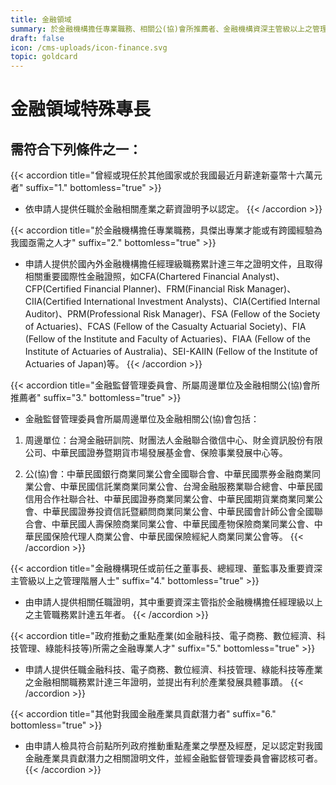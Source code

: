 ```yaml
---
title: 金融領域
summary: 於金融機構擔任專業職務、相關公(協)會所推薦者、金融機構資深主管級以上之管理階層人士、政府推動重點產業(如金融科技、電子商務等)所需之金融專業人才。
draft: false
icon: /cms-uploads/icon-finance.svg
topic: goldcard
---
```

# 金融領域特殊專長

## 需符合下列條件**之一**：

{{< accordion title="曾經或現任於其他國家或於我國最近月薪達新臺幣十六萬元者" suffix="1." bottomless="true" >}}

* 依申請人提供任職於金融相關產業之薪資證明予以認定。
{{< /accordion >}}

{{< accordion title="於金融機構擔任專業職務，具傑出專業才能或有跨國經驗為我國亟需之人才" suffix="2." bottomless="true" >}}

* 申請人提供於國內外金融機構擔任經理級職務累計達三年之證明文件，且取得相關重要國際性金融證照，如CFA(Chartered Financial Analyst)、CFP(Certified Financial Planner)、FRM(Financial Risk Manager)、CIIA(Certified International Investment Analysts)、CIA(Certified Internal Auditor)、PRM(Professional Risk Manager)、FSA (Fellow of the Society of Actuaries)、FCAS (Fellow of the Casualty Actuarial Society)、FIA (Fellow of the Institute and Faculty of Actuaries)、FIAA (Fellow of the Institute of Actuaries of Australia)、SEI-KAIIN (Fellow of the Institute of Actuaries of Japan)等。
{{< /accordion >}}

{{< accordion title="金融監督管理委員會、所屬周邊單位及金融相關公(協)會所推薦者" suffix="3." bottomless="true" >}}

* 金融監督管理委員會所屬周邊單位及金融相關公(協)會包括：

1. 周邊單位：台灣金融研訓院、財團法人金融聯合徵信中心、財金資訊股份有限公司、中華民國證券暨期貨市場發展基金會、保險事業發展中心等。

2. 公(協)會：中華民國銀行商業同業公會全國聯合會、中華民國票券金融商業同業公會、中華民國信託業商業同業公會、台灣金融服務業聯合總會、中華民國信用合作社聯合社、中華民國證券商業同業公會、中華民國期貨業商業同業公會、中華民國證券投資信託暨顧問商業同業公會、中華民國會計師公會全國聯合會、中華民國人壽保險商業同業公會、中華民國產物保險商業同業公會、中華民國保險代理人商業公會、中華民國保險經紀人商業同業公會等。
{{< /accordion >}}

{{< accordion title="金融機構現任或前任之董事長、總經理、董監事及重要資深主管級以上之管理階層人士" suffix="4." bottomless="true" >}}

* 由申請人提供相關任職證明，其中重要資深主管指於金融機構擔任經理級以上之主管職務累計達五年者。
{{< /accordion >}}

{{< accordion title="政府推動之重點產業(如金融科技、電子商務、數位經濟、科技管理、綠能科技等)所需之金融專業人才" suffix="5." bottomless="true" >}}

* 申請人提供任職金融科技、電子商務、數位經濟、科技管理、綠能科技等產業之金融相關職務累計達三年證明，並提出有利於產業發展具體事蹟。
{{< /accordion >}}

{{< accordion title="其他對我國金融產業具貢獻潛力者" suffix="6." bottomless="true" >}}

* 由申請人檢具符合前點所列政府推動重點產業之學歷及經歷，足以認定對我國金融產業具貢獻潛力之相關證明文件，並經金融監督管理委員會審認核可者。
{{< /accordion >}}
